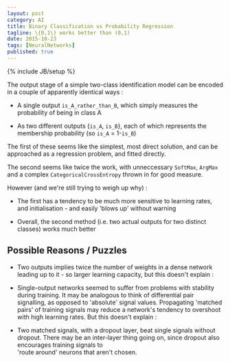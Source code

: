```yaml
---
layout: post
category: AI
title: Binary Classification vs Probability Regression
tagline: \{0,1\} works better than (0,1)
date: 2015-10-23
tags: [NeuralNetworks]
published: true
---
```

{% include JB/setup %}

The output stage of a simple two-class identification model can be 
encoded in a couple of apparently identical ways : 

*  A single output ```is_A_rather_than_B```, which simply measures the probability of 
   being in class A

*  As two different outputs {```is_A```, ```is_B```}, each of which represents
   the membership probability (so ```is_A``` = 1-```is_B```)
   
   
The first of these seems like the simplest, most direct solution, and 
can be approached as a regression problem, and fitted directly.

The second seems like twice the work, with unneccessary ```SoftMax```, ```ArgMax```
and a complex ```CategoricalCrossEntropy``` thrown in for good measure.

However (and we're still trying to weigh up why) :

*  The first has a tendency to be much more sensitive to learning rates, and 
   initialisation - and easily 'blows up' without warning

*  Overall, the second method (i.e. two actual outputs for two distinct classes) works much better


Possible Reasons / Puzzles
---------------------------

*  Two outputs implies twice the number of weights in a dense network leading up to it - 
   so larger learning capacity, but this doesn't explain :
   
*  Single-output networks seemed to suffer from problems with stability during training.  It may be 
   analogous  to think of differential pair signalling, as opposed to 'absolute' 
   signal values.  Propagating 'matched pairs' of training signals may reduce a network's
   tendency to overshoot with high learning rates.  But this doesn't explain :
   
*  Two matched signals, with a dropout layer, beat single signals without dropout.  There 
   may be an inter-layer thing going on, since dropout also encourages training signals to  
   'route around' neurons that aren't chosen.
   
